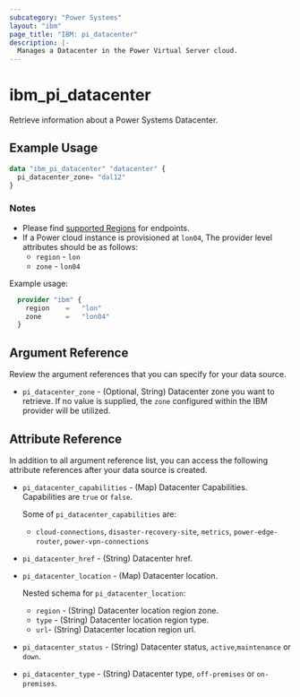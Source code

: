 ```yaml
---
subcategory: "Power Systems"
layout: "ibm"
page_title: "IBM: pi_datacenter"
description: |-
  Manages a Datacenter in the Power Virtual Server cloud.
---
```


# ibm_pi_datacenter

Retrieve information about a Power Systems Datacenter.

## Example Usage

```terraform
data "ibm_pi_datacenter" "datacenter" {
  pi_datacenter_zone= "dal12"
}
```

### Notes

- Please find [supported Regions](https://cloud.ibm.com/apidocs/power-cloud#endpoint) for endpoints.
- If a Power cloud instance is provisioned at `lon04`, The provider level attributes should be as follows:
  - `region` - `lon`
  - `zone` - `lon04`

Example usage:

  ```terraform
    provider "ibm" {
      region    =   "lon"
      zone      =   "lon04"
    }
  ```
  
## Argument Reference

Review the argument references that you can specify for your data source.

- `pi_datacenter_zone` - (Optional, String) Datacenter zone you want to retrieve. If no value is supplied, the `zone` configured within the IBM provider will be utilized.

## Attribute Reference

In addition to all argument reference list, you can access the following attribute references after your data source is created.

- `pi_datacenter_capabilities` - (Map) Datacenter Capabilities. Capabilities are `true` or `false`.

    Some of `pi_datacenter_capabilities` are:
  - `cloud-connections`, `disaster-recovery-site`, `metrics`,  `power-edge-router`, `power-vpn-connections`

- `pi_datacenter_href` - (String) Datacenter href.
- `pi_datacenter_location` - (Map) Datacenter location.

    Nested schema for `pi_datacenter_location`:
  - `region` - (String) Datacenter location region zone.
  - `type` - (String) Datacenter location region type.
  - `url`- (String) Datacenter location region url.
- `pi_datacenter_status` - (String) Datacenter status, `active`,`maintenance` or `down`.
- `pi_datacenter_type` - (String) Datacenter type, `off-premises` or `on-premises`.

